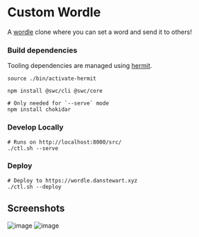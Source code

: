 # Custom Wordle

A [wordle](https://www.powerlanguage.co.uk/wordle/) clone where you can set a word and send it to others!

### Build dependencies

Tooling dependencies are managed using [hermit](https://cashapp.github.io/hermit/).

```
source ./bin/activate-hermit

npm install @swc/cli @swc/core

# Only needed for `--serve` mode
npm install chokidar
```

### Develop Locally

```shell
# Runs on http://localhost:8000/src/
./ctl.sh --serve
```

### Deploy

```shell
# Deploy to https://wordle.danstewart.xyz
./ctl.sh --deploy
```

## Screenshots

![image](https://user-images.githubusercontent.com/10670565/197400983-efded70a-1fb1-4425-bc5c-8dc3ff4ac8dd.png)
![image](https://user-images.githubusercontent.com/10670565/197400998-c4bbac86-e9a9-4f07-82d6-fa3b869f187e.png)
